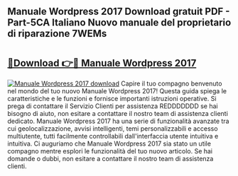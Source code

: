 ## Manuale Wordpress 2017 Download gratuit PDF - Part-5CA Italiano Nuovo manuale del proprietario di riparazione 7WEMs

# <h2><a href="http://dffw0zn.blite.top/?on=Manuale+Wordpress+2017">🔗Download 👉🔴 Manuale Wordpress 2017</a></h2>

[![Manuale Wordpress 2017 download](https://i.imgur.com/lujVjoI.png)](http://dffw0zn.blite.top/?on=Manuale+Wordpress+2017)
Capire il tuo compagno benvenuto nel mondo del tuo nuovo Manuale Wordpress 2017! Questa guida spiega le caratteristiche e le funzioni e fornisce importanti istruzioni operative. Si prega di contattare il Servizio Clienti per assistenza REDDDDDDD se hai bisogno di aiuto, non esitare a contattare il nostro team di assistenza clienti dedicato. Manuale Wordpress 2017 ha una serie di funzionalità avanzate tra cui geolocalizzazione, avvisi intelligenti, temi personalizzabili e accesso multiutente, tutti facilmente controllabili dall'interfaccia utente intuitiva e intuitiva. Ci auguriamo che Manuale Wordpress 2017 sia stato un utile compagno mentre esplori le funzionalità del tuo nuovo articolo. Se hai domande o dubbi, non esitare a contattare il nostro team di assistenza clienti.
